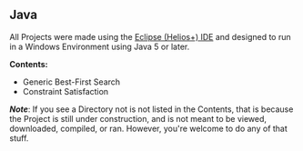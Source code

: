 Java
-----

All Projects were made using the <a href="http://www.eclipse.org/downloads/">Eclipse (Helios+) IDE</a> and designed to run in a Windows Environment using Java 5 or later.

**Contents:**
 - Generic Best-First Search
 - Constraint Satisfaction

***Note***: If you see a Directory not is not listed in the Contents, that is because the Project is still under construction, and is not meant to be viewed, downloaded, compiled, or ran. However, you're welcome to do any of that stuff.
